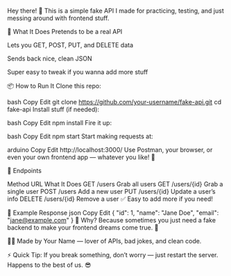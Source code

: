 Hey there! 👋
This is a simple fake API I made for practicing, testing, and just messing around with frontend stuff.

🚀 What It Does
Pretends to be a real API

Lets you GET, POST, PUT, and DELETE data

Sends back nice, clean JSON

Super easy to tweak if you wanna add more stuff

📦 How to Run It
Clone this repo:

bash
Copy
Edit
git clone https://github.com/your-username/fake-api.git
cd fake-api
Install stuff (if needed):

bash
Copy
Edit
npm install
Fire it up:

bash
Copy
Edit
npm start
Start making requests at:

arduino
Copy
Edit
http://localhost:3000/
Use Postman, your browser, or even your own frontend app — whatever you like! 🎯

🧩 Endpoints

Method	URL	What It Does
GET	/users	Grab all users
GET	/users/{id}	Grab a single user
POST	/users	Add a new user
PUT	/users/{id}	Update a user’s info
DELETE	/users/{id}	Remove a user
✅ Easy to add more if you need!

🎯 Example Response
json
Copy
Edit
{
  "id": 1,
  "name": "Jane Doe",
  "email": "jane@example.com"
}
🤔 Why?
Because sometimes you just need a fake backend to make your frontend dreams come true. 🌈

🧑‍💻 Made by
Your Name — lover of APIs, bad jokes, and clean code.

⚡ Quick Tip:
If you break something, don’t worry — just restart the server. Happens to the best of us. 😎
